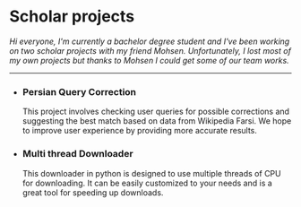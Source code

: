 # Scholar projects

_Hi everyone, I'm currently a bachelor degree student and I've been working on two scholar projects with my friend Mohsen. Unfortunately, I lost most of my own projects but thanks to Mohsen I could get some of our team works._

---

* ### Persian Query Correction

  This project involves checking user queries for possible corrections and suggesting the best match based on data from Wikipedia Farsi. We hope to improve user    experience by providing more accurate results.


* ### Multi thread Downloader

  This downloader in python is designed to use multiple threads of CPU for downloading. It can be easily customized to your needs and is a great tool for speeding up downloads.
